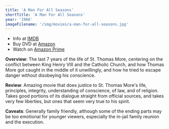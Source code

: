 ```yaml
---
title: 'A Man For All Seasons'
shortTitle: 'A Man For All Seasons'
year: '1966'
imageFilename: '/img/movies/a-man-for-all-seasons.jpg'
---
```


* Info at [IMDB](https://www.imdb.com/title/tt0060665/)
* Buy DVD at [Amazon](https://www.amazon.com/Man-All-Seasons-Special/dp/B000LPR6GA)
* Watch on [Amazon Prime](https://www.amazon.com/Man-All-Seasons-Paul-Scofield/dp/B001OD65MO)

**Overview**: The last 7 years of the life of St. Thomas More, centering on the conflict between King Henry VIII and the Catholic Church, and how Thomas More got caught in the middle of it unwillingly, and how he tried to escape danger without disobeying his conscience.

**Review**: Amazing movie that does justice to St. Thomas More's life, principles, integrity, understanding of conscience, of law, and of religion. Takes good portions of its dialogue straight from official sources, and takes very few liberties, but ones that seem very true to his spirit.

**Caveats**: Generally family friendly, although some of the ending parts may be too emotional for younger viewers, especially the in-jail family reunion and the execution.
